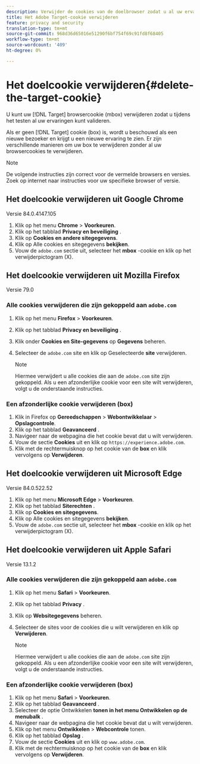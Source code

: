 ```yaml
---
description: Verwijder de cookies van de doelbrowser zodat u al uw ervaringen kunt valideren.
title: Het Adobe Target-cookie verwijderen
feature: privacy and security
translation-type: tm+mt
source-git-commit: 968d36d65016e51290f6bf754f69c91fd8f68405
workflow-type: tm+mt
source-wordcount: '409'
ht-degree: 0%

---
```



# Het doelcookie verwijderen{#delete-the-target-cookie}

U kunt uw [!DNL Target] browsercookie (mbox) verwijderen zodat u tijdens het testen al uw ervaringen kunt valideren.

Als er geen [!DNL Target] cookie (box) is, wordt u beschouwd als een nieuwe bezoeker en krijgt u een nieuwe ervaring te zien. Er zijn verschillende manieren om uw box te verwijderen zonder al uw browsercookies te verwijderen.

>[!NOTE]
>
>De volgende instructies zijn correct voor de vermelde browsers en versies. Zoek op internet naar instructies voor uw specifieke browser of versie.

## Het doelcookie verwijderen uit Google Chrome

Versie 84.0.4147.105

1. Klik op het menu **Chrome** > **Voorkeuren**.
1. Klik op het tabblad **Privacy en beveiliging** .
1. Klik op **Cookies en andere sitegegevens**.
1. Klik op Alle cookies en sitegegevens **bekijken**.
1. Vouw de `adobe.com` sectie uit, selecteer het **mbox** -cookie en klik op het verwijderpictogram (X).

## Het doelcookie verwijderen uit Mozilla Firefox

Versie 79.0

### Alle cookies verwijderen die zijn gekoppeld aan `adobe.com`

1. Klik op het menu **Firefox** > **Voorkeuren**.
1. Klik op het tabblad **Privacy en beveiliging** .
1. Klik onder **Cookies en Site-gegevens** op **Gegevens** beheren.
1. Selecteer de `adobe.com` site en klik op Geselecteerde **site** verwijderen.

   >[!NOTE]
   >
   >Hiermee verwijdert u alle cookies die aan de `adobe.com` site zijn gekoppeld. Als u een afzonderlijke cookie voor een site wilt verwijderen, volgt u de onderstaande instructies.

### Een afzonderlijke cookie verwijderen (box)

1. Klik in Firefox op **Gereedschappen** > **Webontwikkelaar** > **Opslagcontrole**.
1. Klik op het tabblad **Geavanceerd** .
1. Navigeer naar de webpagina die het cookie bevat dat u wilt verwijderen.
1. Vouw de sectie **Cookies** uit en klik op `https://experience.adobe.com`.
1. Klik met de rechtermuisknop op het cookie van de **box** en klik vervolgens op **Verwijderen**.

## Het doelcookie verwijderen uit Microsoft Edge

Versie 84.0.522.52

1. Klik op het menu **Microsoft Edge** > **Voorkeuren**.
1. Klik op het tabblad **Siterechten** .
1. Klik op **Cookies en sitegegevens**.
1. Klik op Alle cookies en sitegegevens **bekijken**.
1. Vouw de `adobe.com` sectie uit, selecteer het **mbox** -cookie en klik op het verwijderpictogram (X).

## Het doelcookie verwijderen uit Apple Safari

Versie 13.1.2

### Alle cookies verwijderen die zijn gekoppeld aan `adobe.com`

1. Klik op het menu **Safari** > **Voorkeuren**.
1. Klik op het tabblad **Privacy** .
1. Klik op **Websitegegevens** beheren.
1. Selecteer de sites voor de cookies die u wilt verwijderen en klik op **Verwijderen**.

   >[!NOTE]
   >
   >Hiermee verwijdert u alle cookies die aan de `adobe.com` site zijn gekoppeld. Als u een afzonderlijke cookie voor een site wilt verwijderen, volgt u de onderstaande instructies.

### Een afzonderlijke cookie verwijderen (box)

1. Klik op het menu **Safari** > **Voorkeuren**.
1. Klik op het tabblad **Geavanceerd** .
1. Selecteer de optie Ontwikkelen **tonen in het menu Ontwikkelen op de menubalk** .
1. Navigeer naar de webpagina die het cookie bevat dat u wilt verwijderen.
1. Klik op het menu **Ontwikkelen** > **Webcontrole** tonen.
1. Klik op het tabblad **Opslag** .
1. Vouw de sectie **Cookies** uit en klik op `www.adobe.com`.
1. Klik met de rechtermuisknop op het cookie van de **box** en klik vervolgens op **Verwijderen**.
